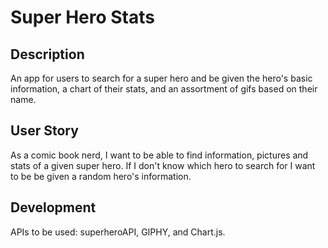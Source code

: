 # Super Hero Stats

## Description
An app for users to search for a super hero and be given the hero's basic information, a chart of their stats, and an assortment of gifs based on their name.

## User Story
As a comic book nerd, I want to be able to find information, pictures and stats of a given super hero. If I don't know which hero to search for I want to be be given a random hero's information.

## Development
APIs to be used: superheroAPI, GIPHY, and Chart.js.
